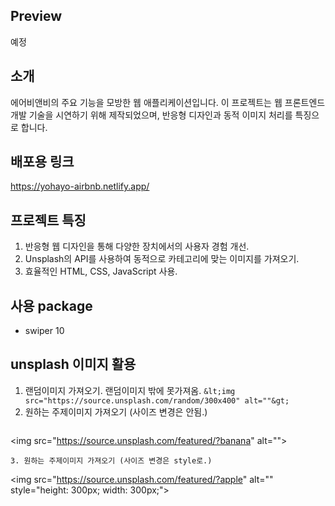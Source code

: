 ## Preview
예정

## 소개
에어비앤비의 주요 기능을 모방한 웹 애플리케이션입니다. 이 프로젝트는 웹 프론트엔드 개발 기술을 시연하기 위해 제작되었으며, 반응형 디자인과 동적 이미지 처리를 특징으로 합니다.

## 배포용 링크
https://yohayo-airbnb.netlify.app/


## 프로젝트 특징
1. 반응형 웹 디자인을 통해 다양한 장치에서의 사용자 경험 개선.
2. Unsplash의 API를 사용하여 동적으로 카테고리에 맞는 이미지를 가져오기.
3. 효율적인 HTML, CSS, JavaScript 사용.

## 사용 package
- swiper 10

## unsplash 이미지 활용

1. 랜덤이미지 가져오기. 랜덤이미지 밖에 못가져옴.
   `&lt;img src="https://source.unsplash.com/random/300x400" alt=""&gt;`
2. 원하는 주제이미지 가져오기 (사이즈 변경은 안됨.)
   ```
&lt;img src="https://source.unsplash.com/featured/?banana" alt=""&gt;
```
3. 원하는 주제이미지 가져오기 (사이즈 변경은 style로.)
   ```
&lt;img src="https://source.unsplash.com/featured/?apple" alt="" style="height: 300px; width: 300px;"&gt;
```
